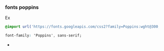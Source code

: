 ### fonts poppins

Ex

```css
@import url('https://fonts.googleapis.com/css2?family=Poppins:wght@300;400;500;600&display=swap');

font-family: 'Poppins', sans-serif;
```
- 